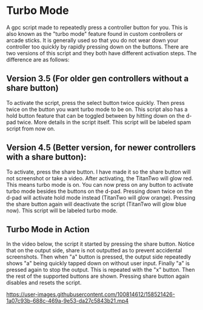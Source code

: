 # Turbo Mode
A gpc script made to repeatedly press a controller button for you. This is also known as the "turbo mode" feature found in custom controllers or arcade sticks. It is generally used so that you do not wear down your controller too quickly by rapidly pressing down on the buttons. There are two versions of this script and they both have different activation steps. The difference are as follows:

**Version 3.5 (For older gen controllers without a share button)**
----------------------------------------------------------------------------------------------------------------------------
To activate the script, press the select button twice quickly. Then press twice on the button you want turbo mode to be on. This 
script also has a hold button feature that can be toggled between by hitting down on the d-pad twice. More details in the script itself. This script will be labeled spam script from now on.

**Version 4.5 (Better version, for newer controllers with a share button):**
----------------------------------------------------------------------------------------------------------------------------
To activate, press the share button. I have made it so the share button will not screenshot or take a video. After activating, the TitanTwo will glow red. This means turbo mode is on. You can now press on any button to activate turbo mode besides the buttons on the d-pad. Pressing down twice on the d-pad will activate hold mode instead (TitanTwo will glow orange). Pressing the share button again will deactivate the script (TitanTwo will glow blue now). This script will be labeled turbo mode.

**Turbo Mode in Action**
----------------------------------------------------------------------------------------------------------------------------
In the video below, the script it started by pressing the share button. Notice that on the output side, share is not outputted as to prevent accidental screenshots. Then when "a" button is pressed, the output side repeatedly shows "a" being quickly tapped down on without user input. Finally "a" is pressed again to stop the output. This is repeated with the "x" button. Then the rest of the supported buttons are shown. Pressing share button again disables and resets the script.

https://user-images.githubusercontent.com/100814612/158521426-1a07c93b-688c-469a-9e53-da27c5843b21.mp4

